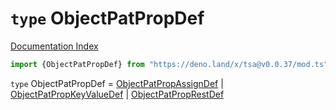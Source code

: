 # `type` ObjectPatPropDef

[Documentation Index](../README.md)

```ts
import {ObjectPatPropDef} from "https://deno.land/x/tsa@v0.0.37/mod.ts"
```

`type` ObjectPatPropDef = [ObjectPatPropAssignDef](../interface.ObjectPatPropAssignDef/README.md) | [ObjectPatPropKeyValueDef](../interface.ObjectPatPropKeyValueDef/README.md) | [ObjectPatPropRestDef](../interface.ObjectPatPropRestDef/README.md)